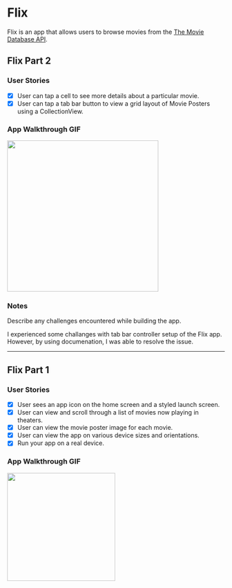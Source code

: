 # Flix

Flix is an app that allows users to browse movies from the [The Movie Database API](http://docs.themoviedb.apiary.io/#).

## Flix Part 2

### User Stories

- [x] User can tap a cell to see more details about a particular movie.
- [x] User can tap a tab bar button to view a grid layout of Movie Posters using a CollectionView.

### App Walkthrough GIF

<img src="https://media.giphy.com/media/bbTbEWcRWsiCZzXGOD/giphy.gif" width=350><br>


### Notes
Describe any challenges encountered while building the app.

I experienced some challanges with tab bar controller setup of the Flix app. However, by using documenation, I was able to resolve the issue. 


---

## Flix Part 1

### User Stories

- [x] User sees an app icon on the home screen and a styled launch screen.
- [x] User can view and scroll through a list of movies now playing in theaters.
- [x] User can view the movie poster image for each movie.
- [x] User can view the app on various device sizes and orientations.
- [x] Run your app on a real device.

### App Walkthrough GIF

<img src="https://media3.giphy.com/media/nSKUUaYzWlNMK7V5C2/giphy.gif?cid=790b7611b619e14e7c490d3e0b373af2a976c3891a615763&rid=giphy.gif&ct=g" width=250><br>

  
